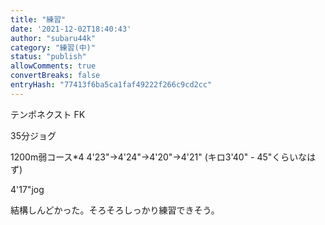 ```yaml
---
title: "練習"
date: '2021-12-02T18:40:43'
author: "subaru44k"
category: "練習(中)"
status: "publish"
allowComments: true
convertBreaks: false
entryHash: "77413f6ba5ca1faf49222f266c9cd2cc"
---
```

テンポネクスト FK

35分ジョグ

1200m弱コース*4
4'23"→4'24"→4'20"→4'21"
(キロ3'40" - 45"くらいなはず)

4'17"jog

結構しんどかった。そろそろしっかり練習できそう。
